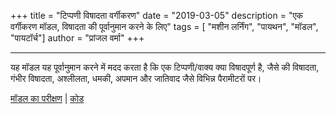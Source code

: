 +++
title = "टिप्पणी विषादता वर्गीकरण"
date = "2019-03-05"
description = "एक वर्गीकरण मॉडल, विषादता की पूर्वानुमान करने के लिए"
tags = [ "मशीन लर्निंग", "पायथन", "मॉडल", "पायटॉर्च"]
author = "प्रांजल वर्मा"
+++

---

यह मॉडल यह पूर्वानुमान करने में मदद करता है कि एक टिप्पणी/वाक्य क्या विषादपूर्ण है, जैसे की विषादता, गंभीर विषादता, अश्लीलता, धमकी, अपमान और जातिवाद जैसे विभिन्न पैरामीटरों पर।

[मॉडल का परीक्षण](https://huggingface.co/spaces/pvcodes/comment_toxicity_classifier) | [कोड](https://github.com/pvcodes/comment_toxicity_classifier)
